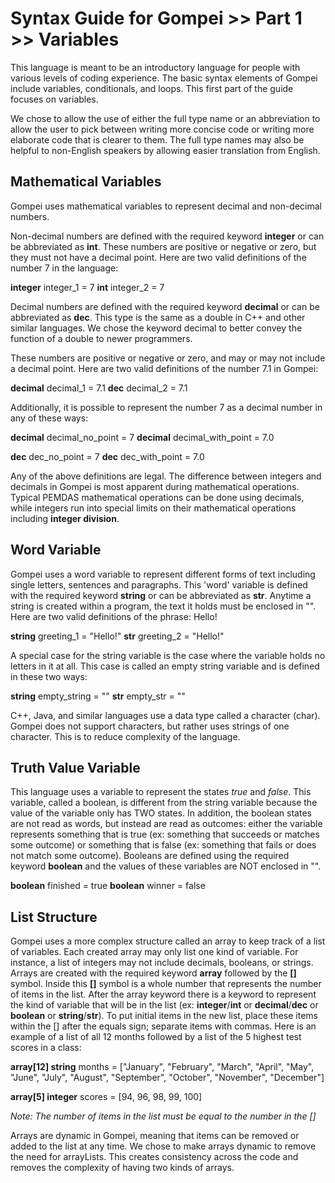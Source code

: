 
# Syntax Guide for Gompei >> Part 1 >> Variables

This language is meant to be an introductory language for people with various levels of coding experience. The basic syntax elements of Gompei include variables, conditionals, and loops. This first part of the guide focuses on variables.  

We chose to allow the use of either the full type name or an abbreviation to allow the user to pick between writing more concise code or writing more elaborate code that is clearer to them. The full type names may also be helpful to non-English speakers by allowing easier translation from English.  

## Mathematical Variables

Gompei uses mathematical variables to represent decimal and non-decimal numbers. 

Non-decimal numbers are defined with the required keyword **integer** or can be abbreviated as **int**. These numbers are positive or negative or zero, but they must not have a decimal point. Here are two valid definitions of the number 7 in the language:

**integer** integer_1 = 7
**int** integer_2 = 7

Decimal numbers are defined with the required keyword **decimal** or can be abbreviated as **dec**. This type is the same as a double in C++ and other similar languages. We chose the keyword decimal to better convey the function of a double to newer programmers.  

These numbers are positive or negative or zero, and may or may not include a decimal point. Here are two valid definitions of the number 7.1 in Gompei:

**decimal** decimal_1 = 7.1
**dec** decimal_2 = 7.1

Additionally, it is possible to represent the number 7 as a decimal number in any of these ways:

**decimal** decimal_no\_point = 7
**decimal** decimal_with\_point = 7.0

**dec** dec_no\_point = 7
**dec** dec_with\_point = 7.0

Any of the above definitions are legal. The difference between integers and decimals in Gompei is most apparent during mathematical operations. Typical PEMDAS mathematical operations can be done using decimals, while integers run into special limits on their mathematical operations including **integer division**.

## Word Variable

Gompei uses a word variable to represent different forms of text including single letters, sentences and paragraphs. This 'word' variable is defined with the required keyword **string** or can be abbreviated as **str**. Anytime a string is created within a program, the text it holds must be enclosed in "". Here are two valid definitions of the phrase: Hello!

**string** greeting_1 = "Hello!"
**str** greeting_2 = "Hello!"

A special case for the string variable is the case where the variable holds no letters in it at all. This case is called an empty string variable and is defined in these two ways:

**string** empty_string = ""
**str** empty_str = ""

C++, Java, and similar languages use a data type called a character (char). Gompei does not support characters, but rather uses strings of one character. This is to reduce complexity of the language.

## Truth Value Variable

This language uses a variable to represent the states _true_ and _false_. This variable, called a boolean, is different from the string variable because the value of the variable only has TWO states. In addition, the boolean states are not read as words, but instead are read as outcomes: either the variable represents something that is true (ex: something that succeeds or matches some outcome) or something that is false (ex: something that fails or does not match some outcome). Booleans are defined using the required keyword **boolean** and the values of these variables are NOT enclosed in "".

**boolean** finished = true
**boolean** winner = false

## List Structure

Gompei uses a more complex structure called an array to keep track of a list of variables. Each created array may only list one kind of variable. For instance, a list of integers may not include decimals, booleans, or strings. Arrays are created with the required keyword **array** followed by the **[]** symbol. Inside this **[]** symbol is a whole number that represents the number of items in the list. After the array keyword there is a keyword to represent the kind of variable that will be in the list (ex: **integer**/**int** or **decimal**/**dec** or **boolean** or **string**/**str**). To put initial items in the new list, place these items within the [] after the equals sign; separate items with commas. Here is an example of a list of all 12 months followed by a list of the 5 highest test scores in a class:

**array[12] string** months = ["January", "February", "March", "April", "May", "June", "July", "August", "September", "October", "November", "December"]

**array[5] integer** scores = [94, 96, 98, 99, 100]

_Note: The number of items in the list must be equal to the number in the []_

Arrays are dynamic in Gompei, meaning that items can be removed or added to the list at any time. We chose to make arrays dynamic to remove the need for arrayLists. This creates consistency across the code and removes the complexity of having two kinds of arrays.

